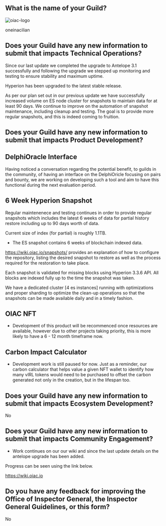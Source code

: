 ## What is the name of your Guild?
![oiac-logo](https://user-images.githubusercontent.com/89456085/136773956-b263025a-424d-4995-b55a-5d835e98632c.png)

oneinacilian

## Does your Guild have any new information to submit that impacts Technical Operations?

Since our last update we completed the upgrade to Antelope 3.1 successfully and following the upgrade we stepped up monitoring and testing to ensure stability and maximum uptime. 

Hyperion has been upgraded to the latest stable release. 

As per our plan set out in our previous update we have successfully increased volume on ES node cluster for snapshots to maintain data for at least 90 days. We continue to improve on the automation of snapshot maintenance, including cleanup and testing. The goal is to provide more regular snapshots, and this is indeed coming to fruition.

## Does your Guild have any new information to submit that impacts Product Development?

## DelphiOracle Interface

Having noticed a conversation regarding the potential benefit, to guilds in the community, of having an interface on the DelphiOricle focusing on pairs and bounty, we are working on developing such a tool and aim to have this functional during the next evaluation period.

## 6 Week Hyperion Snapshot

Regular maintenenece and testing continues in order to provide regular snapshots which includes the latest 6 weeks of data for partial history restore including up to 90 days worth of data.

Current size of index (for partial) is roughly 1.1TB. 

* The ES snapshot contains 6 weeks of blockchain indexed data. 

 https://wiki.oiac.io/snapshots/ provides an explanation of how to configure the repository, listing the desired snapshot to restore as well as the process required for the restoration to take place.

Each snapshot is validated for missing blocks using Hyperion 3.3.6 API. All blocks are indexed fully up to the time the snapshot was taken.

We have a dedicated cluster [4 es instances] running with optimizations and proper sharding to optimize the clean-up operations so that the snapshots can be made available daily and in a timely fashion.

## OIAC NFT

* Development of this product will be recommenced once resources are available, however due to other projects taking priority, this is more likely to have a 6 - 12 month timeframe now.

## Carbon Impact Calculator

* Development work is still paused for now. Just as a reminder, our carbon calculator that helps value a given NFT wallet to identify how many vIRL tokens would need to be purchased to offset the carbon generated not only in the creation, but in the lifespan too. 

## Does your Guild have any new information to submit that impacts Ecosystem Development?

No

## Does your Guild have any new information to submit that impacts Community Engagement?

* Work continues on our our wiki and since the last update details on the antelope upgrade has been added. 

Progress can be seen using the link below. 

https://wiki.oiac.io

## Do you have any feedback for improving the Office of Inspector General, the Inspector General Guidelines, or this form?

No